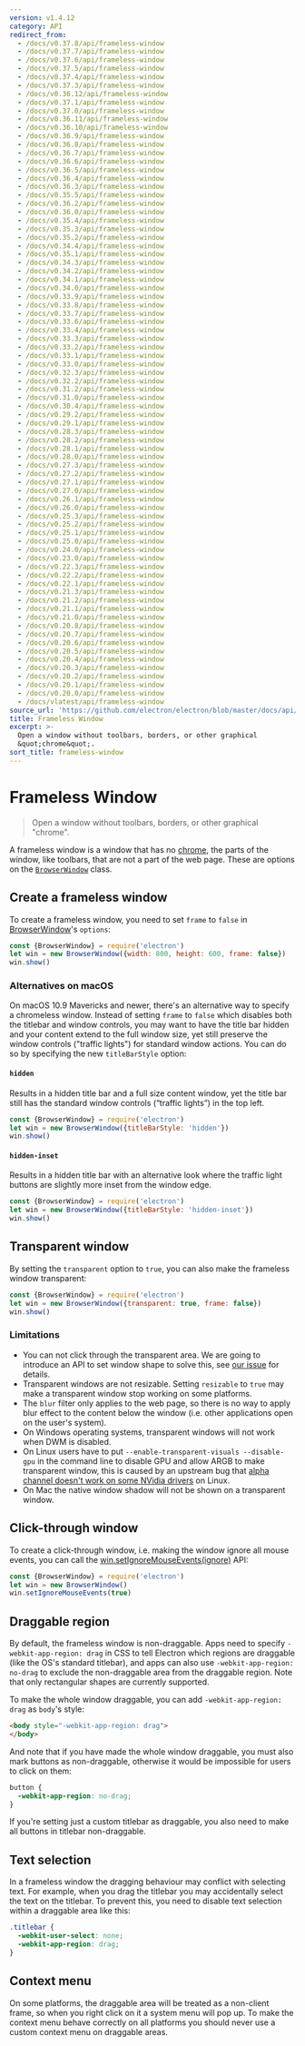 ```yaml
---
version: v1.4.12
category: API
redirect_from:
  - /docs/v0.37.8/api/frameless-window
  - /docs/v0.37.7/api/frameless-window
  - /docs/v0.37.6/api/frameless-window
  - /docs/v0.37.5/api/frameless-window
  - /docs/v0.37.4/api/frameless-window
  - /docs/v0.37.3/api/frameless-window
  - /docs/v0.36.12/api/frameless-window
  - /docs/v0.37.1/api/frameless-window
  - /docs/v0.37.0/api/frameless-window
  - /docs/v0.36.11/api/frameless-window
  - /docs/v0.36.10/api/frameless-window
  - /docs/v0.36.9/api/frameless-window
  - /docs/v0.36.8/api/frameless-window
  - /docs/v0.36.7/api/frameless-window
  - /docs/v0.36.6/api/frameless-window
  - /docs/v0.36.5/api/frameless-window
  - /docs/v0.36.4/api/frameless-window
  - /docs/v0.36.3/api/frameless-window
  - /docs/v0.35.5/api/frameless-window
  - /docs/v0.36.2/api/frameless-window
  - /docs/v0.36.0/api/frameless-window
  - /docs/v0.35.4/api/frameless-window
  - /docs/v0.35.3/api/frameless-window
  - /docs/v0.35.2/api/frameless-window
  - /docs/v0.34.4/api/frameless-window
  - /docs/v0.35.1/api/frameless-window
  - /docs/v0.34.3/api/frameless-window
  - /docs/v0.34.2/api/frameless-window
  - /docs/v0.34.1/api/frameless-window
  - /docs/v0.34.0/api/frameless-window
  - /docs/v0.33.9/api/frameless-window
  - /docs/v0.33.8/api/frameless-window
  - /docs/v0.33.7/api/frameless-window
  - /docs/v0.33.6/api/frameless-window
  - /docs/v0.33.4/api/frameless-window
  - /docs/v0.33.3/api/frameless-window
  - /docs/v0.33.2/api/frameless-window
  - /docs/v0.33.1/api/frameless-window
  - /docs/v0.33.0/api/frameless-window
  - /docs/v0.32.3/api/frameless-window
  - /docs/v0.32.2/api/frameless-window
  - /docs/v0.31.2/api/frameless-window
  - /docs/v0.31.0/api/frameless-window
  - /docs/v0.30.4/api/frameless-window
  - /docs/v0.29.2/api/frameless-window
  - /docs/v0.29.1/api/frameless-window
  - /docs/v0.28.3/api/frameless-window
  - /docs/v0.28.2/api/frameless-window
  - /docs/v0.28.1/api/frameless-window
  - /docs/v0.28.0/api/frameless-window
  - /docs/v0.27.3/api/frameless-window
  - /docs/v0.27.2/api/frameless-window
  - /docs/v0.27.1/api/frameless-window
  - /docs/v0.27.0/api/frameless-window
  - /docs/v0.26.1/api/frameless-window
  - /docs/v0.26.0/api/frameless-window
  - /docs/v0.25.3/api/frameless-window
  - /docs/v0.25.2/api/frameless-window
  - /docs/v0.25.1/api/frameless-window
  - /docs/v0.25.0/api/frameless-window
  - /docs/v0.24.0/api/frameless-window
  - /docs/v0.23.0/api/frameless-window
  - /docs/v0.22.3/api/frameless-window
  - /docs/v0.22.2/api/frameless-window
  - /docs/v0.22.1/api/frameless-window
  - /docs/v0.21.3/api/frameless-window
  - /docs/v0.21.2/api/frameless-window
  - /docs/v0.21.1/api/frameless-window
  - /docs/v0.21.0/api/frameless-window
  - /docs/v0.20.8/api/frameless-window
  - /docs/v0.20.7/api/frameless-window
  - /docs/v0.20.6/api/frameless-window
  - /docs/v0.20.5/api/frameless-window
  - /docs/v0.20.4/api/frameless-window
  - /docs/v0.20.3/api/frameless-window
  - /docs/v0.20.2/api/frameless-window
  - /docs/v0.20.1/api/frameless-window
  - /docs/v0.20.0/api/frameless-window
  - /docs/vlatest/api/frameless-window
source_url: 'https://github.com/electron/electron/blob/master/docs/api/frameless-window.md'
title: Frameless Window
excerpt: >-
  Open a window without toolbars, borders, or other graphical
  &quot;chrome&quot;.
sort_title: frameless-window
---
```

# Frameless Window

> Open a window without toolbars, borders, or other graphical "chrome".

A frameless window is a window that has no [chrome](https://developer.mozilla.org/en-US/docs/Glossary/Chrome), the parts of the window, like toolbars, that are not a part of the web page. These are options on the [`BrowserWindow`]({{site.baseurl}}/docs/api/browser-window) class.

## Create a frameless window

To create a frameless window, you need to set `frame` to `false` in [BrowserWindow]({{site.baseurl}}/docs/api/browser-window)'s `options`:

```javascript
const {BrowserWindow} = require('electron')
let win = new BrowserWindow({width: 800, height: 600, frame: false})
win.show()
```

### Alternatives on macOS

On macOS 10.9 Mavericks and newer, there's an alternative way to specify a chromeless window. Instead of setting `frame` to `false` which disables both the titlebar and window controls, you may want to have the title bar hidden and your content extend to the full window size, yet still preserve the window controls ("traffic lights") for standard window actions. You can do so by specifying the new `titleBarStyle` option:

#### `hidden`

Results in a hidden title bar and a full size content window, yet the title bar still has the standard window controls (“traffic lights”) in the top left.

```javascript
const {BrowserWindow} = require('electron')
let win = new BrowserWindow({titleBarStyle: 'hidden'})
win.show()
```

#### `hidden-inset`

Results in a hidden title bar with an alternative look where the traffic light buttons are slightly more inset from the window edge.

```javascript
const {BrowserWindow} = require('electron')
let win = new BrowserWindow({titleBarStyle: 'hidden-inset'})
win.show()
```

## Transparent window

By setting the `transparent` option to `true`, you can also make the frameless window transparent:

```javascript
const {BrowserWindow} = require('electron')
let win = new BrowserWindow({transparent: true, frame: false})
win.show()
```

### Limitations

*   You can not click through the transparent area. We are going to introduce an API to set window shape to solve this, see [our issue](https://github.com/electron/electron/issues/1335) for details.
*   Transparent windows are not resizable. Setting `resizable` to `true` may make a transparent window stop working on some platforms.
*   The `blur` filter only applies to the web page, so there is no way to apply blur effect to the content below the window (i.e. other applications open on the user's system).
*   On Windows operating systems, transparent windows will not work when DWM is disabled.
*   On Linux users have to put `--enable-transparent-visuals --disable-gpu` in the command line to disable GPU and allow ARGB to make transparent window, this is caused by an upstream bug that [alpha channel doesn't work on some NVidia drivers](https://code.google.com/p/chromium/issues/detail?id=369209) on Linux.
*   On Mac the native window shadow will not be shown on a transparent window.

## Click-through window

To create a click-through window, i.e. making the window ignore all mouse events, you can call the [win.setIgnoreMouseEvents(ignore)]({{site.baseurl}}/docs/api/browser-window#winsetignoremouseeventsignore) API:

```javascript
const {BrowserWindow} = require('electron')
let win = new BrowserWindow()
win.setIgnoreMouseEvents(true)
```

## Draggable region

By default, the frameless window is non-draggable. Apps need to specify `-webkit-app-region: drag` in CSS to tell Electron which regions are draggable (like the OS's standard titlebar), and apps can also use `-webkit-app-region: no-drag` to exclude the non-draggable area from the draggable region. Note that only rectangular shapes are currently supported.

To make the whole window draggable, you can add `-webkit-app-region: drag` as `body`'s style:

```html
<body style="-webkit-app-region: drag">
</body>
```

And note that if you have made the whole window draggable, you must also mark buttons as non-draggable, otherwise it would be impossible for users to click on them:

```css
button {
  -webkit-app-region: no-drag;
}
```

If you're setting just a custom titlebar as draggable, you also need to make all buttons in titlebar non-draggable.

## Text selection

In a frameless window the dragging behaviour may conflict with selecting text. For example, when you drag the titlebar you may accidentally select the text on the titlebar. To prevent this, you need to disable text selection within a draggable area like this:

```css
.titlebar {
  -webkit-user-select: none;
  -webkit-app-region: drag;
}
```

## Context menu

On some platforms, the draggable area will be treated as a non-client frame, so when you right click on it a system menu will pop up. To make the context menu behave correctly on all platforms you should never use a custom context menu on draggable areas.
